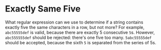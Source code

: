 # Exactly Same Five

What regular expression can we use to determine if a string contains exactly five the same characters in a row, but not more?
For example, `abc55555def` is valid, because there are exactly 5 consecutive `5`s.
However, `abc555555def` should be rejected: there's one five too many.
`5abc55555def` should be accepted, because the sixth `5` is separated from the series of 5s.
